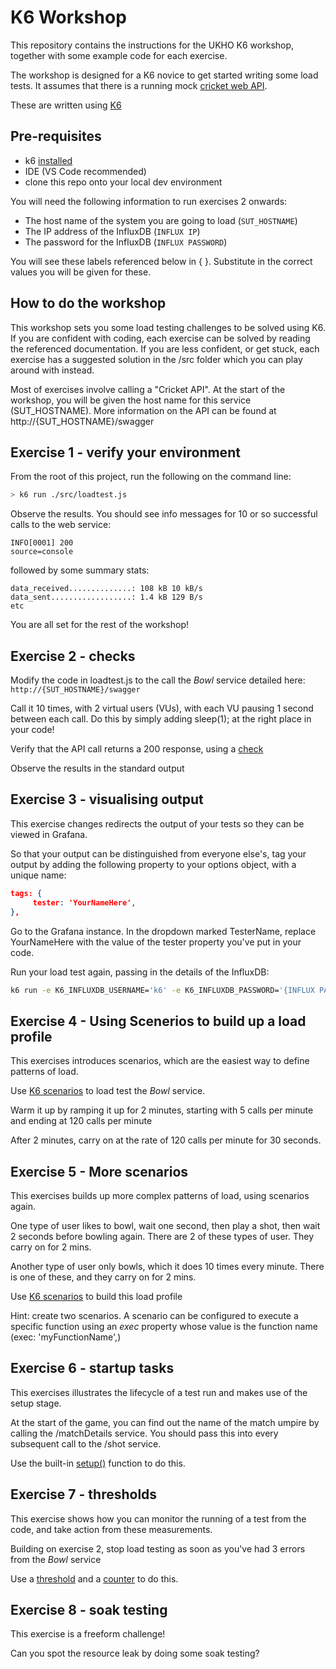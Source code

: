 # K6 Workshop

This repository contains the instructions for the UKHO K6 workshop, together with some example code for each exercise.

The workshop is designed for a K6 novice to get started writing some load tests.  It assumes that there is a running mock [cricket web API](https://github.com/nevillejrbrown/CricketApp).

These are written using [K6](https://k6.io)

## Pre-requisites

- k6 [installed](https://k6.io/docs/getting-started/installation/)
- IDE (VS Code recommended)
- clone this repo onto your local dev environment

You will need the following information to run exercises 2 onwards:

- The host name of the system you are going to load (`SUT_HOSTNAME`)
- The IP address of the InfluxDB (`INFLUX IP`)
- The password for the InfluxDB (`INFLUX PASSWORD`)

You will see these labels referenced below in {  }.  Substitute in the correct values you will be given for these.


## How to do the workshop

This workshop sets you some load testing challenges to be solved using K6.  If you are confident with coding, each exercise can be solved by reading the referenced documentation.  If you are less confident, or get stuck, each exercise has a suggested solution in the /src folder which you can play around with instead.

Most of exercises involve calling a "Cricket API".  At the start of the workshop, you will be given the host name for this service (SUT_HOSTNAME).  More information on the API can be found at http://{SUT_HOSTNAME}/swagger

## Exercise 1 - verify your environment

From the root of this project, run the following on the command line:

```bash
> k6 run ./src/loadtest.js
```

Observe the results.  You should see info messages for 10 or so successful calls to the web service:

```Text
INFO[0001] 200                                           source=console
```

followed by some summary stats:

```Text
data_received..............: 108 kB 10 kB/s
data_sent..................: 1.4 kB 129 B/s
etc
```

You are all set for the rest of the workshop!

## Exercise 2 - checks

Modify the code in loadtest.js to the call the *Bowl* service detailed here: `http://{SUT_HOSTNAME}/swagger`

Call it 10 times, with 2 virtual users (VUs), with each VU pausing 1 second between each call.  Do this by simply adding sleep(1); at the right place in your code!

Verify that the API call returns a 200 response, using a [check](https://k6.io/docs/using-k6/checks/)

Observe the results in the standard output

## Exercise 3 - visualising output

This exercise changes redirects the output of your tests so they can be viewed in Grafana. 

So that your output can be distinguished from everyone else's, tag your output by adding the following property to your options object, with a unique name:

```JSON
tags: {
     tester: 'YourNameHere',
},
```

Go to the Grafana instance.  In the dropdown marked TesterName, replace YourNameHere with the value of the tester property you've put in your code.

Run your load test again, passing in the details of the InfluxDB:

```bash
k6 run -e K6_INFLUXDB_USERNAME='k6' -e K6_INFLUXDB_PASSWORD='{INFLUX PASSWORD}' --out influxdb=http://{INFLUX IP}:8086/k6 ./src/ex3.js
```

## Exercise 4 - Using Scenerios to build up a load profile

This exercises introduces scenarios, which are the easiest way to define patterns of load.

Use [K6 scenarios](https://k6.io/docs/using-k6/scenarios/) to load test the *Bowl* service.  

Warm it up by ramping it up for 2 minutes, starting with 5 calls per minute and ending at 120 calls per minute

After 2 minutes, carry on at the rate of 120 calls per minute for 30 seconds.

## Exercise 5 - More scenarios

This exercises builds up more complex patterns of load, using scenarios again.

One type of user likes to bowl, wait one second, then play a shot, then wait 2 seconds before bowling again.  There are 2 of these types of user.  They carry on for 2 mins.

Another type of user only bowls, which it does 10 times every minute.  There is one of these, and they carry on for 2 mins.

Use [K6 scenarios](https://k6.io/docs/using-k6/scenarios/) to build this load profile

Hint: create two scenarios.  A scenario can be configured to execute a specific function using an *exec* property whose value is the function name (exec: 'myFunctionName',)

## Exercise 6 - startup tasks

This exercises illustrates the lifecycle of a test run and makes use of the setup stage.

At the start of the game, you can find out the name of the match umpire by calling the /matchDetails service.  You should pass this into every subsequent call to the /shot service.  

Use the built-in [setup()](https://k6.io/docs/using-k6/test-life-cycle/#setup-and-teardown-stages) function to do this.

## Exercise 7 - thresholds

This exercise shows how you can monitor the running of a test from the code, and take action from these measurements.

Building on exercise 2, stop load testing as soon as you've had 3 errors from the *Bowl* service

Use a [threshold](https://k6.io/docs/using-k6/thresholds/) and a [counter](https://k6.io/docs/javascript-api/k6-metrics/counter#examples) to do this.

## Exercise 8 - soak testing

This exercise is a freeform challenge!

Can you spot the resource leak by doing some soak testing?
